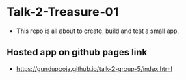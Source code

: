 # Talk-2-Treasure-01
- This repo is all about to create, build and test a small app.

## Hosted app on github pages link
 - https://gundupooja.github.io/talk-2-group-5/index.html
 
 
 

 
